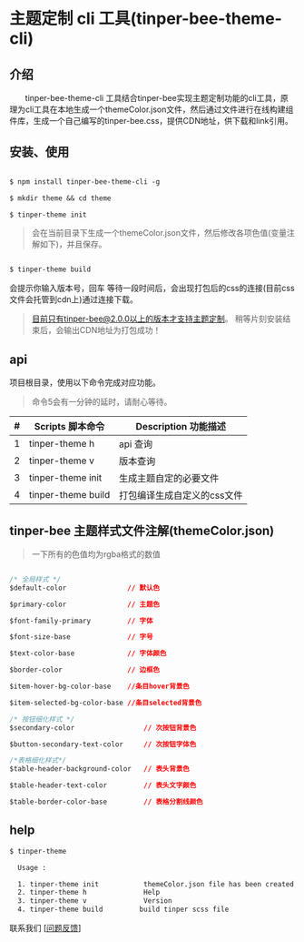 # 主题定制 cli 工具(tinper-bee-theme-cli)

## 介绍

  &nbsp;&nbsp;&nbsp;&nbsp;&nbsp;&nbsp;&nbsp;tinper-bee-theme-cli 工具结合tinper-bee实现主题定制功能的cli工具，原理为cli工具在本地生成一个themeColor.json文件，然后通过文件进行在线构建组件库，生成一个自己编写的tinper-bee.css，提供CDN地址，供下载和link引用。

## 安装、使用

```md

$ npm install tinper-bee-theme-cli -g

$ mkdir theme && cd theme

$ tinper-theme init

```

> 会在当前目录下生成一个themeColor.json文件，然后修改各项色值(变量注解如下)，并且保存。

```md

$ tinper-theme build

```

  会提示你输入版本号，回车 等待一段时间后，会出现打包后的css的连接(目前css文件会托管到cdn上)通过连接下载。
  
> 目前只有tinper-bee@2.0.0以上的版本才支持主题定制。
> 稍等片刻安装结束后，会输出CDN地址为打包成功！


## api


项目根目录，使用以下命令完成对应功能。

>命令5会有一分钟的延时，请耐心等待。

| # | Scripts 脚本命令 | Description 功能描述 |
| --- | --- | --- |
| 1 | tinper-theme h | api 查询 |
| 2 | tinper-theme v | 版本查询 |
| 3 | tinper-theme init | 生成主题自定的必要文件|
| 4 | tinper-theme build | 打包编译生成自定义的css文件 |


## tinper-bee 主题样式文件注解(themeColor.json)

> 一下所有的色值均为rgba格式的数值

```css

/* 全局样式 */
$default-color               // 默认色

$primary-color               // 主题色

$font-family-primary         // 字体

$font-size-base              // 字号

$text-color-base             // 字体颜色

$border-color                // 边框色

$item-hover-bg-color-base    //条目hover背景色

$item-selected-bg-color-base //条目selected背景色

/* 按钮细化样式 */
$secondary-color                 // 次按钮背景色

$button-secondary-text-color     // 次按钮字体色

/*表格细化样式*/
$table-header-background-color   // 表头背景色

$table-header-text-color         // 表头文字颜色

$table-border-color-base         // 表格分割线颜色

```

## help
 

```bash
$ tinper-theme

  Usage :

  1. tinper-theme init           themeColor.json file has been created, please modify the theme file
  2. tinper-theme h              Help
  3. tinper-theme v              Version
  4. tinper-theme build         build tinper scss file

```

联系我们 [[问题反馈](https://github.com/iuap-design/tinper-bee-theme-cli/issues)]